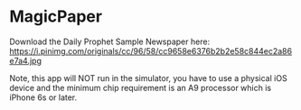 # MagicPaper


Download the Daily Prophet Sample Newspaper here: https://i.pinimg.com/originals/cc/96/58/cc9658e6376b2b2e58c844ec2a86e7a4.jpg

Note, this app will NOT run in the simulator, you have to use a physical iOS device and the minimum chip requirement is an A9 processor which is iPhone 6s or later.
